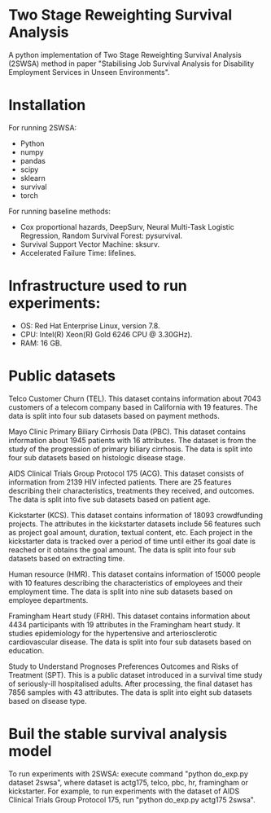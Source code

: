 # Two Stage Reweighting Survival Analysis
A python implementation of Two Stage Reweighting Survival Analysis (2SWSA) method in paper "Stabilising Job Survival Analysis for Disability Employment Services in Unseen Environments".

# Installation
For running 2SWSA:

* Python
* numpy
* pandas
* scipy
* sklearn
* survival
* torch

For running baseline methods:

* Cox proportional hazards, DeepSurv, Neural Multi-Task Logistic Regression, Random Survival Forest: pysurvival.
* Survival Support Vector Machine: sksurv.
* Accelerated Failure Time: lifelines.

# Infrastructure used to run experiments:
* OS: Red Hat Enterprise Linux, version 7.8.
* CPU: Intel(R) Xeon(R) Gold 6246 CPU @ 3.30GHz).
* RAM: 16 GB.

# Public datasets

Telco Customer Churn (TEL). This dataset contains information about 7043 customers of a telecom company based in California with 19 features. The data is split into four sub datasets based on payment methods.

Mayo Clinic Primary Biliary Cirrhosis Data (PBC). This dataset contains information about 1945 patients with 16 attributes. The dataset is from the study of the progression of primary biliary cirrhosis. The data is split into four sub datasets based on histologic disease stage.

AIDS Clinical Trials Group Protocol 175 (ACG). This dataset consists of information from 2139 HIV infected patients. There are 25 features describing their characteristics, treatments they received, and outcomes. The data is split into five sub datasets based on patient age.

Kickstarter (KCS). This dataset contains information of 18093 crowdfunding  projects. The attributes in the kickstarter datasets include 56 features such as project goal amount, duration, textual content, etc. Each project in the kickstarter data is tracked over a period of time until either its goal date is reached or it obtains the goal amount. The data is split into four sub datasets based on extracting time.

Human resource (HMR). This dataset contains information of 15000 people with 10 features describing the characteristics of employees and their employment time. The data is split into nine sub datasets based on employee departments.

Framingham Heart study (FRH). This dataset contains information about 4434  participants  with 19 attributes in the Framingham heart study. It studies epidemiology for the hypertensive and arteriosclerotic cardiovascular disease. The data is split into four sub datasets based on education.

Study to Understand Prognoses Preferences Outcomes and Risks of Treatment (SPT). This is a public dataset introduced in a survival time study of seriously-ill hospitalised adults. After processing, the final dataset has 7856 samples with 43 attributes. The data is split into eight sub datasets based on disease type. 


# Buil the stable survival analysis model

To run experiments with 2SWSA: execute command "python do_exp.py dataset 2swsa", where dataset is actg175, telco, pbc, hr, framingham or kickstarter. For example, to run experiments with the dataset of AIDS Clinical Trials Group Protocol 175, run "python do_exp.py actg175 2swsa".
